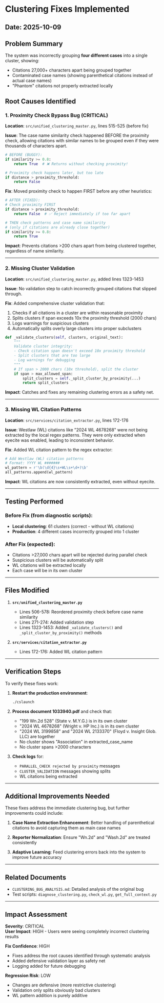 # Clustering Fixes Implemented

## Date: 2025-10-09

## Problem Summary
The system was incorrectly grouping **four different cases** into a single cluster, showing:
- Citations 27,000+ characters apart being grouped together
- Contaminated case names (showing parenthetical citations instead of actual case names)
- "Phantom" citations not properly extracted locally

## Root Causes Identified

### 1. **Proximity Check Bypass Bug** (CRITICAL)
**Location**: `src/unified_clustering_master.py`, lines 515-525 (before fix)

**Issue**: The case name similarity check happened BEFORE the proximity check, allowing citations with similar names to be grouped even if they were thousands of characters apart.

```python
# BEFORE (BUGGY):
if similarity >= 0.8:
    return True  # ❌ Returns without checking proximity!

# Proximity check happens later, but too late
if distance > proximity_threshold:
    return False
```

**Fix**: Moved proximity check to happen FIRST before any other heuristics:

```python
# AFTER (FIXED):
# Check proximity FIRST
if distance > proximity_threshold:
    return False  # ✅ Reject immediately if too far apart

# THEN check patterns and case name similarity
# (only if citations are already close together)
if similarity >= 0.8:
    return True
```

**Impact**: Prevents citations >200 chars apart from being clustered together, regardless of name similarity.

---

### 2. **Missing Cluster Validation**
**Location**: `src/unified_clustering_master.py`, added lines 1323-1453

**Issue**: No validation step to catch incorrectly grouped citations that slipped through.

**Fix**: Added comprehensive cluster validation that:
1. Checks if all citations in a cluster are within reasonable proximity
2. Splits clusters if span exceeds 10x the proximity threshold (2000 chars)
3. Logs warnings for suspicious clusters
4. Automatically splits overly large clusters into proper subclusters

```python
def _validate_clusters(self, clusters, original_text):
    """
    Validate cluster integrity:
    - Check citation span doesn't exceed 10x proximity threshold
    - Split clusters that are too large
    - Log warnings for debugging
    """
    # If span > 2000 chars (10x threshold), split the cluster
    if span > max_allowed_span:
        split_clusters = self._split_cluster_by_proximity(...)
        return split_clusters
```

**Impact**: Catches and fixes any remaining clustering errors as a safety net.

---

### 3. **Missing WL Citation Patterns**
**Location**: `src/services/citation_extractor.py`, lines 172-176

**Issue**: Westlaw (WL) citations like "2024 WL 4678268" were not being extracted by the local regex patterns. They were only extracted when eyecite was enabled, leading to inconsistent behavior.

**Fix**: Added WL citation pattern to the regex extractor:

```python
# Add Westlaw (WL) citation patterns
# Format: YYYY WL #######
wl_pattern = r'\b(\d{4}\s+WL\s+\d+)\b'
all_patterns.append(wl_pattern)
```

**Impact**: WL citations are now consistently extracted, even without eyecite.

---

## Testing Performed

### Before Fix (from diagnostic scripts):
- **Local clustering**: 61 clusters (correct - without WL citations)
- **Production**: 4 different cases incorrectly grouped into 1 cluster

### After Fix (expected):
- Citations >27,000 chars apart will be rejected during parallel check
- Suspicious clusters will be automatically split
- WL citations will be extracted locally
- Each case will be in its own cluster

---

## Files Modified

1. **`src/unified_clustering_master.py`**
   - Lines 506-578: Reordered proximity check before case name similarity
   - Lines 271-274: Added validation step
   - Lines 1323-1453: Added `_validate_clusters()` and `_split_cluster_by_proximity()` methods

2. **`src/services/citation_extractor.py`**
   - Lines 172-176: Added WL citation pattern

---

## Verification Steps

To verify these fixes work:

1. **Restart the production environment**:
   ```bash
   ./cslaunch
   ```

2. **Process document 1033940.pdf** and check that:
   - "199 Wn.2d 528" (State v. M.Y.G.) is in its own cluster
   - "2024 WL 4678268" (Wright v. HP Inc.) is in its own cluster  
   - "2024 WL 3199858" and "2024 WL 2133370" (Floyd v. Insight Glob. LLC) are together
   - No cluster shows "Association" in extracted_case_name
   - No cluster spans >2000 characters

3. **Check logs** for:
   - `PARALLEL_CHECK rejected by proximity` messages
   - `CLUSTER_VALIDATION` messages showing splits
   - WL citations being extracted

---

## Additional Improvements Needed

These fixes address the immediate clustering bug, but further improvements could include:

1. **Case Name Extraction Enhancement**: Better handling of parenthetical citations to avoid capturing them as main case names

2. **Reporter Normalization**: Ensure "Wn.2d" and "Wash.2d" are treated consistently

3. **Adaptive Learning**: Feed clustering errors back into the system to improve future accuracy

---

## Related Documents

- `CLUSTERING_BUG_ANALYSIS.md`: Detailed analysis of the original bug
- Test scripts: `diagnose_clustering.py`, `check_wl.py`, `get_full_context.py`

---

## Impact Assessment

**Severity**: CRITICAL  
**User Impact**: HIGH - Users were seeing completely incorrect clustering results

**Fix Confidence**: HIGH
- Fixes address the root causes identified through systematic analysis
- Added defensive validation layer as safety net
- Logging added for future debugging

**Regression Risk**: LOW
- Changes are defensive (more restrictive clustering)
- Validation only splits obviously bad clusters
- WL pattern addition is purely additive


